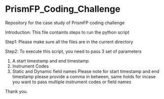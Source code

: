 # PrismFP_Coding_Challenge
Repository for the case study of PrismFP coding challenge

Introduction:
This file containts steps to run the python script

Step1: 
Please make sure all the files are in the current directory

Step2: 
To execute this script, you need to pass 3 set of parameters
1. A start timestamp and end timestamp
2. Instrument Codes
3. Static and Dynamic field names
Please note for start timestamp and end timestamp please provide a comma in between, same holds for incase you want to pass multiple instrument codes or field names

Thank you.
